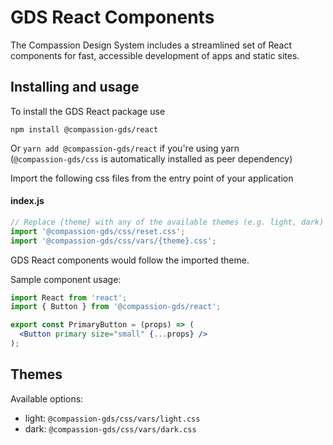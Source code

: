 # GDS React Components

The Compassion Design System includes a streamlined set of React components for
fast, accessible development of apps and static sites.

## Installing and usage

To install the GDS React package use

```shell
npm install @compassion-gds/react
```

Or `yarn add @compassion-gds/react` if you're using yarn  
(`@compassion-gds/css` is automatically installed as peer dependency)

Import the following css files from the entry point of your application

#### index.js
```js
// Replace {theme} with any of the available themes (e.g. light, dark)
import '@compassion-gds/css/reset.css';
import '@compassion-gds/css/vars/{theme}.css';
```

GDS React components would follow the imported theme.

Sample component usage:

```jsx
import React from 'react';
import { Button } from '@compassion-gds/react';

export const PrimaryButton = (props) => (
  <Button primary size="small" {...props} />
);
```

## Themes

Available options:
- light: `@compassion-gds/css/vars/light.css`
- dark: `@compassion-gds/css/vars/dark.css`
